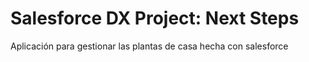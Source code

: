 # Salesforce DX Project: Next Steps

Aplicación para gestionar las plantas de casa hecha con salesforce